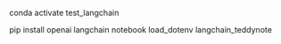 conda activate test_langchain

pip install openai langchain notebook load_dotenv langchain_teddynote
